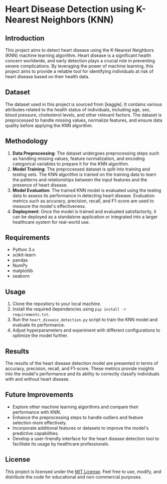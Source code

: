 # Heart Disease Detection using K-Nearest Neighbors (KNN)

## Introduction
This project aims to detect heart disease using the K-Nearest Neighbors (KNN) machine learning algorithm. Heart disease is a significant health concern worldwide, and early detection plays a crucial role in preventing severe complications. By leveraging the power of machine learning, this project aims to provide a reliable tool for identifying individuals at risk of heart disease based on their health data.

## Dataset
The dataset used in this project is sourced from [kaggle]. It contains various attributes related to the health status of individuals, including age, sex, blood pressure, cholesterol levels, and other relevant factors. The dataset is preprocessed to handle missing values, normalize features, and ensure data quality before applying the KNN algorithm.

## Methodology
1. **Data Preprocessing**: The dataset undergoes preprocessing steps such as handling missing values, feature normalization, and encoding categorical variables to prepare it for the KNN algorithm.
2. **Model Training**: The preprocessed dataset is split into training and testing sets. The KNN algorithm is trained on the training data to learn the patterns and relationships between the input features and the presence of heart disease.
3. **Model Evaluation**: The trained KNN model is evaluated using the testing data to assess its performance in detecting heart disease. Evaluation metrics such as accuracy, precision, recall, and F1-score are used to measure the model's effectiveness.
4. **Deployment**: Once the model is trained and evaluated satisfactorily, it can be deployed as a standalone application or integrated into a larger healthcare system for real-world use.

## Requirements
- Python 3.x
- scikit-learn
- pandas
- NumPy
- matplotlib
- seaborn

## Usage
1. Clone the repository to your local machine.
2. Install the required dependencies using `pip install -r requirements.txt`.
3. Run the `heart_disease_detection.py` script to train the KNN model and evaluate its performance.
4. Adjust hyperparameters and experiment with different configurations to optimize the model further.

## Results
The results of the heart disease detection model are presented in terms of accuracy, precision, recall, and F1-score. These metrics provide insights into the model's performance and its ability to correctly classify individuals with and without heart disease.

## Future Improvements
- Explore other machine learning algorithms and compare their performance with KNN.
- Enhance the preprocessing steps to handle outliers and feature selection more effectively.
- Incorporate additional features or datasets to improve the model's predictive capabilities.
- Develop a user-friendly interface for the heart disease detection tool to facilitate its usage by healthcare professionals.

## License
This project is licensed under the [MIT License](LICENSE). Feel free to use, modify, and distribute the code for educational and non-commercial purposes.
